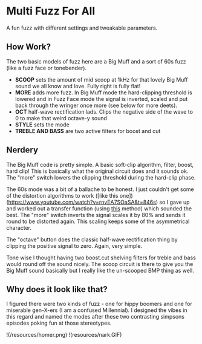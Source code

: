 # Multi Fuzz For All

A fun fuzz with different settings and tweakable parameters.

## How Work?
The two basic models of fuzz here are a Big Muff and a sort of 60s fuzz (like a fuzz face or tonebender).

- **SCOOP** sets the amount of mid scoop at 1kHz for that lovely Big Muff sound we all know and love.  Fully right is fully flat!
- **MORE** adds more fuzz.  In Big Muff mode the hard-clipping threshold is lowered and in Fuzz Face mode the signal is inverted, scaled and put back through the wringer once more (see below for more deets).
- **OCT** half-wave rectification lads.  Clips the negative side of the wave to 0 to make that weird octave-y sound
- **STYLE** sets the mode
- **TREBLE AND BASS** are two active filters for boost and cut

## Nerdery
The Big Muff code is pretty simple.  A basic soft-clip algorithm, filter, boost, hard clip!  This is basically what the original circuit does and it sounds ok.  The "more" switch
lowers the clipping threshold during the hard-clip phase.

The 60s mode was a bit of a ballache to be honest.  I just couldn't get some of the distortion algorithms to work ([like this one])(https://www.youtube.com/watch?v=rnvEA7SOaSA&t=846s)
so I gave up and worked out a transfer function (using [this](https://www.ampbooks.com/mobile/dsp/preamp/) method) which sounded the best.  The "more" switch inverts the signal
scales it by 80% and sends it round to be distorted again.  This scaling keeps some of the asymmetrical character.

The "octave" button does the classic half-wave rectification thing by clipping the positive signal to zero.  Again, very simple.

Tone wise I thought having two boost.cut shelving filters for treble and bass would round off the sound nicely.  The scoop circuit is there to give you the Big Muff sound basically but I really like the un-scooped BMP thing as well. 

## Why does it look like that?
I figured there were two kinds of fuzz - one for hippy boomers and one for miserable gen-X-ers (I am a confused Millennial).  I designed the vibes in this regard and named 
the modes after these two contrasting simpsons episodes poking fun at those stereotypes.

!(/resources/homer.png)
!(resources/nark.GIF)

